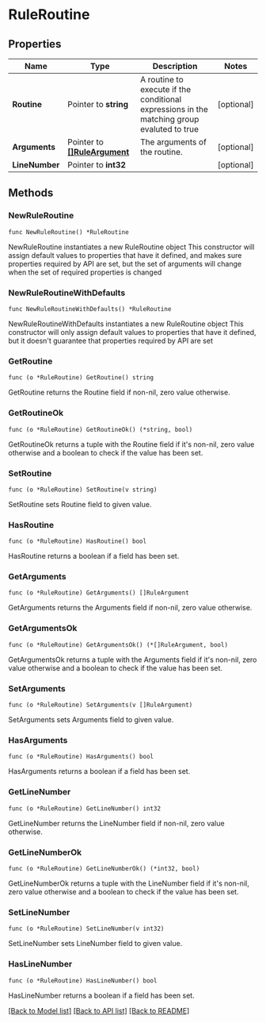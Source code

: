# RuleRoutine

## Properties

Name | Type | Description | Notes
------------ | ------------- | ------------- | -------------
**Routine** | Pointer to **string** | A routine to execute if the conditional expressions in the matching group evaluted to true | [optional] 
**Arguments** | Pointer to [**[]RuleArgument**](RuleArgument.md) | The arguments of the routine. | [optional] 
**LineNumber** | Pointer to **int32** |  | [optional] 

## Methods

### NewRuleRoutine

`func NewRuleRoutine() *RuleRoutine`

NewRuleRoutine instantiates a new RuleRoutine object
This constructor will assign default values to properties that have it defined,
and makes sure properties required by API are set, but the set of arguments
will change when the set of required properties is changed

### NewRuleRoutineWithDefaults

`func NewRuleRoutineWithDefaults() *RuleRoutine`

NewRuleRoutineWithDefaults instantiates a new RuleRoutine object
This constructor will only assign default values to properties that have it defined,
but it doesn't guarantee that properties required by API are set

### GetRoutine

`func (o *RuleRoutine) GetRoutine() string`

GetRoutine returns the Routine field if non-nil, zero value otherwise.

### GetRoutineOk

`func (o *RuleRoutine) GetRoutineOk() (*string, bool)`

GetRoutineOk returns a tuple with the Routine field if it's non-nil, zero value otherwise
and a boolean to check if the value has been set.

### SetRoutine

`func (o *RuleRoutine) SetRoutine(v string)`

SetRoutine sets Routine field to given value.

### HasRoutine

`func (o *RuleRoutine) HasRoutine() bool`

HasRoutine returns a boolean if a field has been set.

### GetArguments

`func (o *RuleRoutine) GetArguments() []RuleArgument`

GetArguments returns the Arguments field if non-nil, zero value otherwise.

### GetArgumentsOk

`func (o *RuleRoutine) GetArgumentsOk() (*[]RuleArgument, bool)`

GetArgumentsOk returns a tuple with the Arguments field if it's non-nil, zero value otherwise
and a boolean to check if the value has been set.

### SetArguments

`func (o *RuleRoutine) SetArguments(v []RuleArgument)`

SetArguments sets Arguments field to given value.

### HasArguments

`func (o *RuleRoutine) HasArguments() bool`

HasArguments returns a boolean if a field has been set.

### GetLineNumber

`func (o *RuleRoutine) GetLineNumber() int32`

GetLineNumber returns the LineNumber field if non-nil, zero value otherwise.

### GetLineNumberOk

`func (o *RuleRoutine) GetLineNumberOk() (*int32, bool)`

GetLineNumberOk returns a tuple with the LineNumber field if it's non-nil, zero value otherwise
and a boolean to check if the value has been set.

### SetLineNumber

`func (o *RuleRoutine) SetLineNumber(v int32)`

SetLineNumber sets LineNumber field to given value.

### HasLineNumber

`func (o *RuleRoutine) HasLineNumber() bool`

HasLineNumber returns a boolean if a field has been set.


[[Back to Model list]](../README.md#documentation-for-models) [[Back to API list]](../README.md#documentation-for-api-endpoints) [[Back to README]](../README.md)


